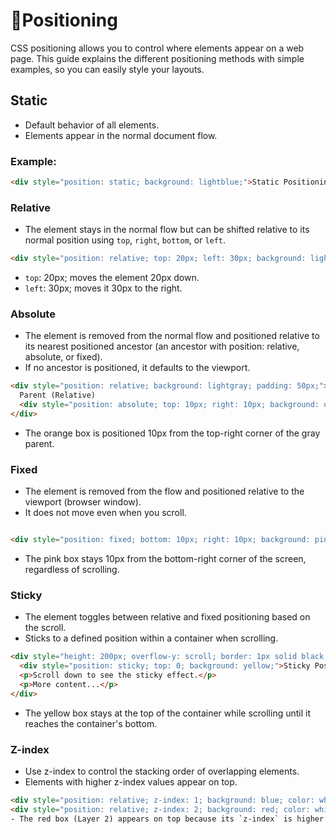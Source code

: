 # :dart:Positioning
CSS positioning allows you to control where elements appear on a web page. This guide explains the different positioning methods with simple examples, so you can easily style your layouts.

## Static
- Default behavior of all elements.
- Elements appear in the normal document flow.
### Example:
```html
<div style="position: static; background: lightblue;">Static Positioning</div>
```

### Relative
- The element stays in the normal flow but can be shifted relative to its normal position using `top`, `right`, `bottom`, or `left`.
```html
<div style="position: relative; top: 20px; left: 30px; background: lightgreen;">Relative Positioning</div>
```
- `top`: 20px; moves the element 20px down.
- `left`: 30px; moves it 30px to the right.

### Absolute
- The element is removed from the normal flow and positioned relative to its nearest positioned ancestor (an ancestor with position: relative, absolute, or fixed).
- If no ancestor is positioned, it defaults to the viewport.
```html
<div style="position: relative; background: lightgray; padding: 50px;">
  Parent (Relative)
  <div style="position: absolute; top: 10px; right: 10px; background: orange;">Absolute Positioning</div>
</div>
```
- The orange box is positioned 10px from the top-right corner of the gray parent.
### Fixed
- The element is removed from the flow and positioned relative to the viewport (browser window).
- It does not move even when you scroll.
```html

<div style="position: fixed; bottom: 10px; right: 10px; background: pink;">Fixed Positioning</div>
```
- The pink box stays 10px from the bottom-right corner of the screen, regardless of scrolling.
### Sticky
- The element toggles between relative and fixed positioning based on the scroll.
- Sticks to a defined position within a container when scrolling.
```html
<div style="height: 200px; overflow-y: scroll; border: 1px solid black;">
  <div style="position: sticky; top: 0; background: yellow;">Sticky Positioning</div>
  <p>Scroll down to see the sticky effect.</p>
  <p>More content...</p>
</div>
```
- The yellow box stays at the top of the container while scrolling until it reaches the container's bottom.
### Z-index
- Use z-index to control the stacking order of overlapping elements.
- Elements with higher z-index values appear on top.
```html
<div style="position: relative; z-index: 1; background: blue; color: white;">Layer 1</div>
<div style="position: relative; z-index: 2; background: red; color: white; margin-top: -20px;">Layer 2</div>
- The red box (Layer 2) appears on top because its `z-index` is higher than the blue box (Layer 1).

